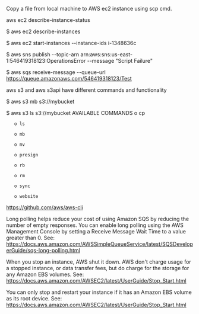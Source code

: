 Copy a file from local machine to AWS ec2 instance  using scp cmd.

aws ec2 describe-instance-status

$ aws ec2 describe-instances

$ aws ec2 start-instances --instance-ids i-1348636c

$ aws sns publish --topic-arn arn:aws:sns:us-east-1:546419318123:OperationsError --message "Script Failure"

$ aws sqs receive-message --queue-url https://queue.amazonaws.com/546419318123/Test

aws s3 and aws s3api have different commands and functionality

$ aws s3 mb s3://mybucket

$ aws s3 ls s3://mybucket
AVAILABLE COMMANDS
       o cp

       o ls

       o mb

       o mv

       o presign

       o rb

       o rm

       o sync

       o website


https://github.com/aws/aws-cli

Long polling helps reduce your cost of using Amazon SQS by reducing the number of empty responses. You can enable long polling using the AWS Management Console by setting a Receive Message Wait Time to a value greater than 0. See: https://docs.aws.amazon.com/AWSSimpleQueueService/latest/SQSDeveloperGuide/sqs-long-polling.html


When you stop an instance, AWS shut it down. AWS don't charge usage for a stopped instance, or data transfer fees, but do charge for the storage for any Amazon EBS volumes. See: https://docs.aws.amazon.com/AWSEC2/latest/UserGuide/Stop_Start.html

You can only stop and restart your instance if it has an Amazon EBS volume as its root device. See: https://docs.aws.amazon.com/AWSEC2/latest/UserGuide/Stop_Start.html



